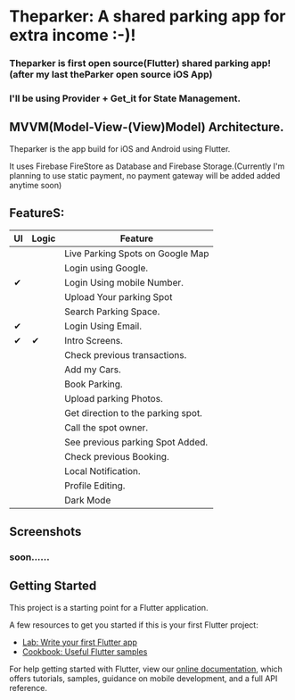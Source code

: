 # Theparker: A shared parking app for extra income :-)!

### Theparker is first open source(Flutter) shared parking app! (after my last theParker open source iOS App)

### I'll be using Provider + Get_it for State Management.

## MVVM(Model-View-(View)Model) Architecture.

Theparker is the app build for iOS and Android using Flutter.

It uses Firebase FireStore as Database and Firebase Storage.(Currently I'm planning to use static payment, no payment gateway will be added added anytime soon)  

## FeatureS:

|  UI  | Logic | Feature |
| ------ | ------ | ------|
|  |  |Live Parking Spots on Google Map
|  |  | Login using Google.
| ✔ |  | Login Using mobile Number.
|  |  | Upload Your parking Spot
|  |  | Search Parking Space.
| ✔ |  |Login Using Email.
| ✔ | ✔ |Intro Screens.
|  |  | Check previous transactions.
|  |  | Add my Cars.
|  |  | Book Parking.
|  |  | Upload parking Photos.
|  |  | Get direction to the parking spot.
|  |  | Call the spot owner.
|  |  | See previous parking Spot Added.
|  |  | Check previous Booking.
|  |  | Local Notification.
|  |  | Profile Editing.
|  |  | Dark Mode

## Screenshots

### soon......

## Getting Started

This project is a starting point for a Flutter application.

A few resources to get you started if this is your first Flutter project:

- [Lab: Write your first Flutter app](https://flutter.dev/docs/get-started/codelab)
- [Cookbook: Useful Flutter samples](https://flutter.dev/docs/cookbook)

For help getting started with Flutter, view our 
[online documentation](https://flutter.dev/docs), which offers tutorials, 
samples, guidance on mobile development, and a full API reference.
